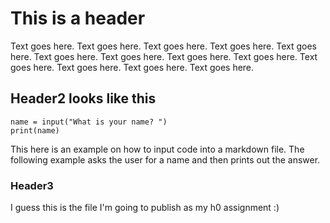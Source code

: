 # This is a header

Text goes here. Text goes here. Text goes here. Text goes here. Text goes here. Text goes here. Text goes here. Text goes here. Text goes here. Text goes here. Text goes here. Text goes here. Text goes here.

## Header2 looks like this

    name = input("What is your name? ")
    print(name)

This here is an example on how to input code into a markdown file. The following example asks the user for a name and then prints out the answer.

### Header3

I guess this is the file I'm going to publish as my h0 assignment :)

